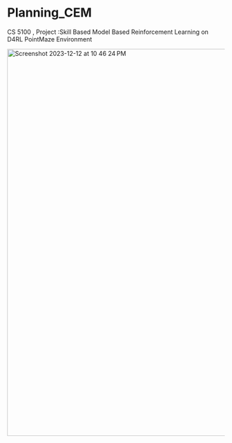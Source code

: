 # Planning_CEM
CS 5100 , Project :Skill Based Model Based Reinforcement Learning on D4RL PointMaze Environment




<img width="896" alt="Screenshot 2023-12-12 at 10 46 24 PM" src="https://github.com/DhruvMiyani/Planning_CEM/assets/54111873/c08e5faf-8f29-41b1-80dd-eb40e3af2983">
